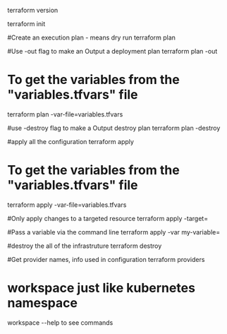 terraform version

terraform init

#Create an execution plan - means dry run
terraform plan

#Use -out flag to make an Output a deployment plan
terraform plan -out <plan-name>

# To get the variables from the "variables.tfvars" file
terraform plan -var-file=variables.tfvars

#use -destroy flag to make a Output destroy plan
terraform plan -destroy

#apply all the configuration
terraform apply <plan-name>

# To get the variables from the "variables.tfvars" file
terraform apply -var-file=variables.tfvars

#Only apply changes to a targeted resource
terraform apply -target=<resource-name>

#Pass a variable via the command line
terraform apply -var my-variable=<variable>

#destroy the all of the infrastruture
terraform destroy

#Get provider names, info used in configuration 
terraform providers

# workspace just like kubernetes namespace
workspace --help to see commands
